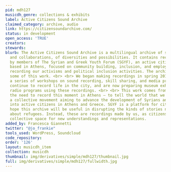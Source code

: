 ```yaml
---
pid: mdh127
musicdh_genre: collections & exhibits
label: Active Citizens Sound Archive
claimed_category: archive, audio
link: https://citizensoundarchive.com/
status: in development
open_access: 'TRUE'
creators:
stewards:
blurb: The Active Citizens Sound Archive is a multilingual archive of solidarities
  and collaborations, of diversities and possibilities. It contains recordings made
  by members of The Syrian and Greek Youth Forum (SGYF), an active citizens group
  based in Athens, focused on community building, inclusion, and employment. We are
  recording our activisms and political inclusion activities. The archive presents
  some of this work. <br> <br> We began making recordings in spring 2019, through
  a series of workshops on sound recording, skill sharing, and media production. We
  continue to record life in the city, and are now preparing museum exhibitions and
  radio programs using these recordings. <br> <br> This work comes from recognising
  the need to record this moment in Athens – to tell the world that we are building
  a collective movement aiming to advance the development of Syrians and other communities
  into active citizens in Athens and Greece. SGYF is a platform for citizenship. We
  hope this archive will be useful in disrupting the kinds of stories normally told
  about refugees. Instead, these are recordings made by us, as citizens, opening a
  collective space for new understandings and representations.
added_by: Francesca Giannetti
twitter: "@jo_frankie"
tools_used: WordPress, Soundcloud
code_repository:
order: '126'
layout: musicdh_item
collection: musicdh
thumbnail: img/derivatives/simple/mdh127/thumbnail.jpg
full: img/derivatives/simple/mdh127/fullwidth.jpg
---
```

